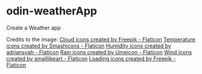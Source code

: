 # odin-weatherApp
Create a Weather app

Credits to the image: 
<a href="https://www.flaticon.com/free-icons/cloud" title="cloud icons">Cloud icons created by Freepik - Flaticon</a>
<a href="https://www.flaticon.com/free-icons/temperature" title="temperature icons">Temperature icons created by Smashicons - Flaticon</a>
<a href="https://www.flaticon.com/free-icons/humidity" title="humidity icons">Humidity icons created by adriansyah - Flaticon</a>
<a href="https://www.flaticon.com/free-icons/rain" title="rain icons">Rain icons created by Umeicon - Flaticon</a>
<a href="https://www.flaticon.com/free-icons/wind" title="wind icons">Wind icons created by smalllikeart - Flaticon</a>
<a href="https://www.flaticon.com/free-icons/loading" title="loading icons">Loading icons created by Freepik - Flaticon</a>
